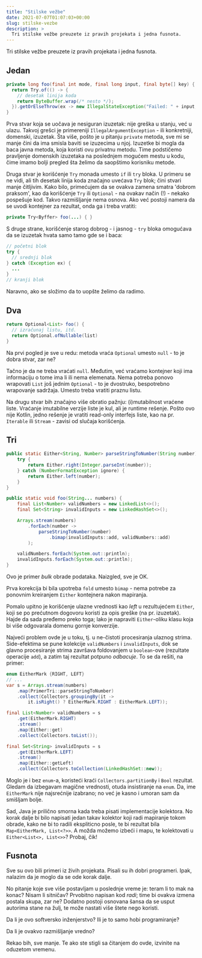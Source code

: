 ```yaml
---
title: "Stilske vežbe"
date: 2021-07-07T01:07:03+00:00
slug: stilske-vezbe
description: >
  Tri stilske vežbe preuzete iz pravih projekata i jedna fusnota.
---
```


Tri stilske vežbe preuzete iz pravih projekata i jedna fusnota.

## Jedan

```java
private long foo(final int mode, final long input, final byte[] key) {
  return Try.of(() -> {
    // desetak linija koda
    return ByteBuffer.wrap(/* nesto */);
  }).getOrElseThrow(ex -> new IllegalStateException("Failed: " + input, ex));
}
```

Prva stvar koja se uočava je nesiguran izuzetak: nije greška u stanju, već u ulazu. Takvoj grešci je primereniji `IllegalArgumentException` - ili konkretniji, domenski, izuzetak. Šta više, pošto je u pitanju `private` metoda, sve mi se manje čini da ima smisla baviti se izuzecima u njoj. Izuzetke bi mogla da baca javna metoda, koja koristi ovu privatnu metodu. Time podstičemo pravljenje domenskih izuzetaka na poslednjem mogućem mestu u kodu, čime imamo bolji pregled šta želimo da saopštimo korisniku metode.

Druga stvar je korišćenje `Try` monada umesto `if` ili `try` bloka. U primeru se ne vidi, ali tih desetak linija koda značajno uvećava `Try` blok; čini stvari manje čitljivim. Kako bilo, primećujem da se ovakva zamena smatra 'dobrom praksom', kao da korišćenje `Try` ili `Optional` - na ovakav način (!) - nekako pospešuje kod. Takvo razmišljanje nema osnova. Ako već postoji namera da se uvodi kontejner za rezultat, onda ga i treba vratiti:

```java
private Try<Byffer> foo(...) { }
```

S druge strane, korišćenje starog dobrog - i jasnog - `try` bloka omogućava da se izuzetak hvata samo tamo gde se i baca:

```java
// početni blok
try {
  // srednji blok
} catch (Exception ex) {
  ...
}
// kranji blok
```

Naravno, ako se složimo da to uopšte želimo da radimo.

## Dva

```java
return Optional<List> foo() {
  // izračunaj listu, itd.
  return Optional.ofNullable(list)
}
```

Na prvi pogled je sve u redu: metoda vraća `Optional` umesto `null` - to je dobra stvar, zar ne?

Tačno je da ne treba vraćati `null`. Međutim, već vraćamo kontejner koji ima informaciju o tome ima li ili nema elemenata. Nema potreba ponovo wrapovati `List` još jednim `Optional` - to je dvostruko, bespotrebno wrapovanje sadržaja. Umesto treba vratiti praznu listu.

Na drugu stvar bih značajno više obratio pažnju: (i)mutabilnost vraćene liste. Vraćanje imutabilne verzije liste je kul, ali je runtime rešenje. Pošto ovo nije Kotlin, jedno rešenje je vratiti read-only interfejs liste, kao na pr. `Iterable` ili `Stream` - zavisi od slučaja korišćenja.

## Tri

```java
public static Either<String, Number> parseStringToNumber(String number) {
    try {
        return Either.right(Integer.parseInt(number));
    } catch (NumberFormatException ignore) {
        return Either.left(number);
    }
}

public static void foo(String... numbers) {
    final List<Number> validNumbers = new LinkedList<>();
    final Set<String> invalidInputs = new LinkedHashSet<>();

    Arrays.stream(numbers)
        .forEach(number ->
            parseStringToNumber(number)
                .bimap(invalidInputs::add, validNumbers::add)
        );

    validNumbers.forEach(System.out::println);
    invalidInputs.forEach(System.out::println);
}
```

Ovo je primer _bulk_ obrade podataka. Naizgled, sve je OK.

Prva korekcija bi bila upotreba `fold` umesto `bimap` - nema potrebe za ponovnim kreiranjem `Either` kontejnera nakon mapiranja.

Pomalo upitno je korišćenje ulazne vrednosti kao _left_ u rezultujećem `Either`, koji se po prećutnom dogovoru koristi za opis greške (na pr. izuzetak). Hajde da sada pređemo preko toga; lako je napraviti `Either`-oliku klasu koja bi više odgovarala domenu gornje konverzije.

Najveći problem ovde je u toku, tj. u ne-čistoti procesiranja ulaznog strima. Side-efektima se pune kolekcije `validNumbers` i `invalidInputs`, dok se glavno procesiranje strima završava foldovanjem u `boolean`-ove (rezultate operacije `add`), a zatim taj rezultat potpuno _odbacuje_. To se da rešiti, na primer:

```java
enum EitherMark {RIGHT, LEFT}
// ...
var s = Arrays.stream(numbers)
    .map(PrimerTri::parseStringToNumber)
    .collect(Collectors.groupingBy(it ->
        it.isRight() ? EitherMark.RIGHT : EitherMark.LEFT));

final List<Number> validNumbers = s
    .get(EitherMark.RIGHT)
    .stream()
    .map(Either::get)
    .collect(Collectors.toList());

final Set<String> invalidInputs = s
    .get(EitherMark.LEFT)
    .stream()
    .map(Either::getLeft)
    .collect(Collectors.toCollection(LinkedHashSet::new));
```

Moglo je i bez `enum`-a, koristeći kraći `Collectors.partitionBy` i `Bool` rezultat. Gledam da izbegavam magične vrednosti, otuda insistiranje na `enum`. Da, ime `EitherMark` nije najsrećnije izabrano; no već je kasno i umoran sam da smišljam bolje.

Sad, Java je prilično smorna kada treba pisati implementacije kolektora. No korak dalje bi bilo napisati jedan takav kolektor koji radi mapiranje tokom obrade, kako ne bi to radili ekspliticno posle, te bi rezultat bila `Map<EitherMark, List<?>>`. A možda možemo izbeći i mapu, te kolektovati u `Either<List<>, List<>>`? Probaj, čik!

## Fusnota

Sve su ovo bili primeri iz živih projekata. Pisali su ih dobri programeri. Ipak, nalazim da je moglo da se ode korak dalje.

No pitanje koje sve više postavljam u poslednje vreme je: teram li to mak na konac? Nisam li sitničav? Prvobitno napisan kod _radi_; time bi ovakva izmena postala skupa, zar ne? Dodatno postoji osnovana šansa da se usput autorima stane na žulj, te može nastati više štete nego koristi.

Da li je ovo softversko inženjerstvo? Ili je to samo hobi programiranje?

Da li je ovakvo razmišljanje vredno?

Rekao bih, sve manje. Te ako ste stigli sa čitanjem do ovde, izvinite na oduzetom vremenu.
